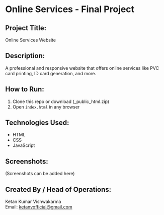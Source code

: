 # Online Services - Final Project

## Project Title:
Online Services Website

## Description:
A professional and responsive website that offers online services like PVC card printing, ID card generation, and more.

## How to Run:
1. Clone this repo or download (_public_html.zip)
2. Open `index.html` in any browser

## Technologies Used:
- HTML
- CSS
- JavaScript

## Screenshots:
(Screenshots can be added here)

## Created By / Head of Operations:
Ketan Kumar Vishwakarma  
Email: ketanvofficial@gmail.com

